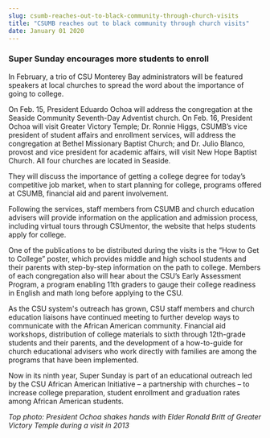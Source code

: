 ```yaml
---
slug: csumb-reaches-out-to-black-community-through-church-visits
title: "CSUMB reaches out to black community through church visits"
date: January 01 2020
---
```


 
<h3>Super Sunday encourages more students to enroll</h3>
<p>
  In February, a trio of CSU Monterey Bay administrators will be featured
  speakers at local churches to spread the word about the importance of going to
  college.
</p>
<p>
  On Feb. 15, President Eduardo Ochoa will address the congregation at the
  Seaside Community Seventh-Day Adventist church. On Feb. 16, President Ochoa
  will visit Greater Victory Temple; Dr. Ronnie Higgs, CSUMB’s vice president of
  student affairs and enrollment services, will address the congregation at
  Bethel Missionary Baptist Church; and Dr. Julio Blanco, provost and vice
  president for academic affairs, will visit New Hope Baptist Church. All four
  churches are located in Seaside.
</p>
<p>
  They will discuss the importance of getting a college degree for today’s
  competitive job market, when to start planning for college, programs offered
  at CSUMB, financial aid and parent involvement.
</p>
<p>
  Following the services, staff members from CSUMB and church education advisers
  will provide information on the application and admission process, including
  virtual tours through CSUmentor, the website that helps students apply for
  college.
</p>
<p>
  One of the publications to be distributed during the visits is the “How to Get
  to College” poster, which provides middle and high school students and their
  parents with step-by-step information on the path to college. Members of each
  congregation also will hear about the CSU’s Early Assessment Program, a
  program enabling 11th graders to gauge their college readiness in English and
  math long before applying to the CSU.
</p>
<p>
  As the CSU system's outreach has grown, CSU staff members and church education
  liaisons have continued meeting to further develop ways to communicate with
  the African American community. Financial aid workshops, distribution of
  college materials to sixth through 12th-grade students and their parents, and
  the development of a how-to-guide for church educational advisers who work
  directly with families are among the programs that have been implemented.
</p>
<p>
  Now in its ninth year, Super Sunday is part of an educational outreach led by
  the CSU African American Initiative – a partnership with churches – to
  increase college preparation, student enrollment and graduation rates among
  African American students.
</p>
<p>
  <em
    >Top photo: President Ochoa shakes hands with Elder Ronald Britt of Greater
    Victory Temple during a visit in 2013</em
  >
</p>
 

